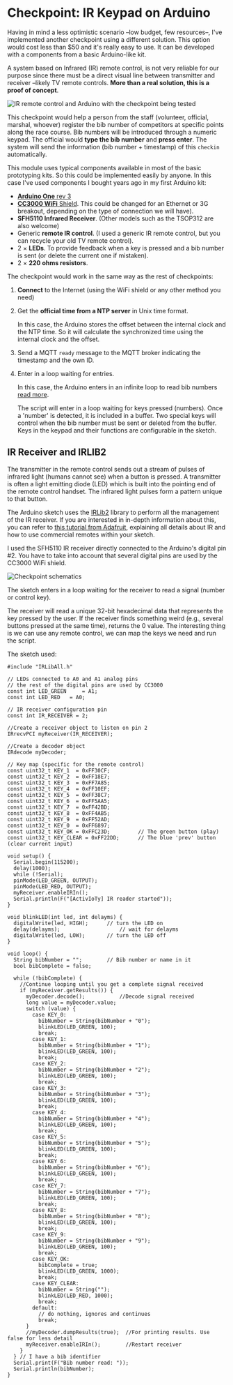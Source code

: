 # Checkpoint: IR Keypad on Arduino

Having in mind a less optimistic scenario –low budget, few resources–, I've implemented another checkpoint using a different solution. This option would cost less than $50 and it's really easy to use. It can be developed with a components from a basic Arduino-like kit. 

A system based on Infrared (IR) remote control, is not very reliable for our purpose since there must be a direct visual line between transmitter and receiver –likely TV remote controls. **More than a real solution, this is a proof of concept**.

![IR remote control and Arduino with the checkpoint being tested](./ir-control.jpg)

This checkpoint would help a person from the staff (volunteer, official, marshal, whoever) register the bib number of competitors at specific points along the race course. Bib numbers will be introduced through a numeric keypad. The official would **type the bib number** and **press enter**. The system will send the information (bib number + timestamp) of this `checkin` automatically.  

This module uses typical components available in most of the basic prototyping kits. So this could be implemented easily by anyone. In this case I've used components I bought years ago in my first Arduino kit:

* [**Arduino One** rev 3](https://store.arduino.cc/usa/arduino-uno-rev3)
* [**CC3000 WiFi** Shield](https://www.adafruit.com/product/1469). This could be changed for an Ethernet or 3G breakout, depending on the type of connection we will have).
* **SFH5110 Infrared Receiver**. (Other models such as the TSOP312 are also welcome) 
* Generic **remote IR control**. (I used a generic IR remote control, but you can recycle your old TV remote control).
* 2 × **LEDs**. To provide feedback when a key is pressed and a bib number is sent (or delete the current one if mistaken).
* 2 × **220 ohms resistors**.

The checkpoint would work in the same way as the rest of checkpoints:

1. **Connect** to the Internet (using the WiFi shield or any other method you need)

2. Get the **official time from a NTP server** in Unix time format. 

   In this case, the Arduino stores the offset between the internal clock and the NTP time. So it will calculate the synchronized time using the internal clock and the offset.

3. Send a MQTT `ready` message to the MQTT broker indicating the timestamp and the own ID.

4. Enter in a loop waiting for entries. 

   In this case, the Arduino enters in an infinite loop to read bib numbers [read more](#ir-receiver-and-irlib2). 
   
   The script will enter in a loop waiting for keys pressed (numbers). Once a 'number' is detected, it is included in a buffer. Two special keys will control when the bib number must be sent or deleted from the buffer. Keys in the keypad and their functions are configurable in the sketch.


## IR Receiver and IRLIB2

The transmitter in the remote control sends out a stream of pulses of infrared light (humans cannot see) when a button is pressed. A transmitter is often a light emitting diode (LED) which is built into the pointing end of the remote control handset. The infrared light pulses form a pattern unique to that button.

The Arduino sketch uses the [IRLib2](https://github.com/cyborg5/IRLib2) library to perform all the management of the IR receiver. If you are interested in in-depth information about this, you can refer to [this tutorial from Adafruit](https://learn.adafruit.com/using-an-infrared-library/hardware-needed), explaining all details about IR and how to use commercial remotes within your sketch.

I used the SFH5110 IR receiver directly connected to the Arduino's digital pin #2. You have to take into account that several digital pins are used by the CC3000 WiFi shield. 

![Checkpoint schematics](./ir-arduino.png)   

The sketch enters in a loop waiting for the receiver to read a signal (number or control key). 

The receiver will read a unique 32-bit hexadecimal data that represents the key pressed by the user. If the receiver finds something weird (e.g., several buttons pressed at the same time), returns the 0 value. The interesting thing is we can use any remote control, we can map the keys we need and run the script.

The sketch used:

```
#include "IRLibAll.h"

// LEDs connected to A0 and A1 analog pins
// the rest of the digital pins are used by CC3000  
const int LED_GREEN 	= A1;
const int LED_RED 	= A0;  

// IR receiver configuration pin
const int IR_RECEIVER = 2;

//Create a receiver object to listen on pin 2
IRrecvPCI myReceiver(IR_RECEIVER);

//Create a decoder object 
IRdecode myDecoder;   

// Key map (specific for the remote control)
const uint32_t KEY_1  = 0xFF30CF;
const uint32_t KEY_2  = 0xFF18E7;
const uint32_t KEY_3  = 0xFF7A85;
const uint32_t KEY_4  = 0xFF10EF;
const uint32_t KEY_5  = 0xFF38C7;
const uint32_t KEY_6  = 0xFF5AA5;
const uint32_t KEY_7  = 0xFF42BD;
const uint32_t KEY_8  = 0xFF4AB5;
const uint32_t KEY_9  = 0xFF52AD;
const uint32_t KEY_0  = 0xFF6897;
const uint32_t KEY_OK = 0xFFC23D;         // The green button (play)
const uint32_t KEY_CLEAR = 0xFF22DD;      // The blue 'prev' button (clear current input)

void setup() {
  Serial.begin(115200);
  delay(1000); 
  while (!Serial); 
  pinMode(LED_GREEN, OUTPUT);
  pinMode(LED_RED, OUTPUT);
  myReceiver.enableIRIn();
  Serial.println(F("[ActivIoTy] IR reader started"));
}

void blinkLED(int led, int delayms) {
  digitalWrite(led, HIGH);   	// turn the LED on
  delay(delayms);           		// wait for delayms
  digitalWrite(led, LOW);    	// turn the LED off
}

void loop() {  
  String bibNumber = "";   		// Bib number or name in it
  bool bibComplete = false;
  
  while (!bibComplete) {
    //Continue looping until you get a complete signal received
    if (myReceiver.getResults()) {
      myDecoder.decode();           //Decode signal received
      long value = myDecoder.value;
      switch (value) {
        case KEY_0:
          bibNumber = String(bibNumber + "0"); 
          blinkLED(LED_GREEN, 100);
          break;
        case KEY_1:
          bibNumber = String(bibNumber + "1"); 
          blinkLED(LED_GREEN, 100);
          break;
        case KEY_2:
          bibNumber = String(bibNumber + "2"); 
          blinkLED(LED_GREEN, 100);
          break;
        case KEY_3:
          bibNumber = String(bibNumber + "3"); 
          blinkLED(LED_GREEN, 100);
          break;
        case KEY_4:
          bibNumber = String(bibNumber + "4"); 
          blinkLED(LED_GREEN, 100);
          break;
        case KEY_5:
          bibNumber = String(bibNumber + "5"); 
          blinkLED(LED_GREEN, 100);
          break;
        case KEY_6:
          bibNumber = String(bibNumber + "6"); 
          blinkLED(LED_GREEN, 100);
          break;
        case KEY_7:
          bibNumber = String(bibNumber + "7"); 
          blinkLED(LED_GREEN, 100);
          break;
        case KEY_8:
          bibNumber = String(bibNumber + "8"); 
          blinkLED(LED_GREEN, 100);
          break;
        case KEY_9:
          bibNumber = String(bibNumber + "9"); 
          blinkLED(LED_GREEN, 100);
          break;
        case KEY_OK:
          bibComplete = true; 
          blinkLED(LED_GREEN, 1000);
          break;
        case KEY_CLEAR:
          bibNumber = String(""); 
          blinkLED(LED_RED, 1000);
          break;
        default:
          // do nothing, ignores and continues
          break;
      }
      //myDecoder.dumpResults(true);  //For printing results. Use false for less detail
      myReceiver.enableIRIn();        //Restart receiver
    }
  } // I have a bib identifier
  Serial.print(F("Bib number read: "));
  Serial.println(bibNumber);
}
```



